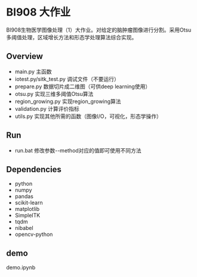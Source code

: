 # BI908 大作业

BI908生物医学图像处理（1）大作业。对给定的脑肿瘤图像进行分割。采用Otsu多阈值处理，区域增长方法和形态学处理算法综合实现。
## Overview

- main.py 主函数
- iotest.py/sitk_test.py 调试文件（不要运行）
- prepare.py 数据切片成二维图（可供deep learning使用）
- otsu.py 实现三维多阈值Otsu算法
- region_growing.py 实现region_growing算法
- validation.py 计算评价指标
- utils.py 实现其他所需的函数（图像I/O，可视化，形态学操作）


## Run
- run.bat 修改参数--method对应的值即可使用不同方法

## Dependencies
- python
- numpy
- pandas
- scikit-learn
- matplotlib
- SimpleITK
- tqdm
- nibabel
- opencv-python


## demo
demo.ipynb

